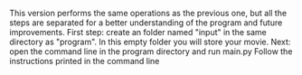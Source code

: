 This version performs the same operations as the previous one, but all the steps are separated for a better understanding of the program and future improvements.
First step: create an folder named "input" in the same directory as "program". In this empty folder you will store your movie.
Next: open the command line in the program directory and run main.py
Follow the instructions printed in the command line
